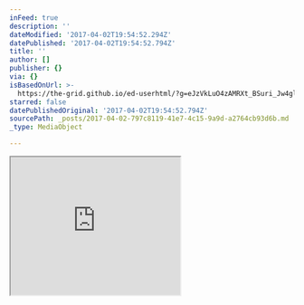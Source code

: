 ```yaml
---
inFeed: true
description: ''
dateModified: '2017-04-02T19:54:52.294Z'
datePublished: '2017-04-02T19:54:52.794Z'
title: ''
author: []
publisher: {}
via: {}
isBasedOnUrl: >-
  https://the-grid.github.io/ed-userhtml/?g=eJzVkLuO4zAMRXt_BSuri_Jw4glgeYAUW281wJa0TUfCyJJB0ev134-S2cHsL2xD8HlxeRo3Mk4E4sSTUT88Jgs_PW7EChL3RmmdcOp9XIaJBoe7NGPv0O_6OOmVutUNd5Kk5-eN_l3p037_53DZ76xM_jW5wdTHqq5LztnheK7P5zIJsuQgLgYzok9UiqWJjHd3K2Wycb0t220RyXP0K26plPhOwRzPJ0Q6XV-qqsNDNR6u9Vh312F_unRU4ZGuF6KXvlPZllijshdVWHrIGpVNKShSz9F7F-5GhZjr5_9d5IHYqMfChHx34evou_NX8tFA7-MqjCHDYAr9ZpTwQqotmrn9FReGjuOaiGGIlCBEgbTMc2SBT95pVzQIlmn8XwG3xZujFbIs9DEIBYE45tIlcCHjJXg-2mhsYXViYfsHS6PnjEp_smg_AJZr21I
starred: false
datePublishedOriginal: '2017-04-02T19:54:52.794Z'
sourcePath: _posts/2017-04-02-797c8119-41e7-4c15-9a9d-a2764cb93d6b.md
_type: MediaObject

---
```

<iframe src="https://the-grid.github.io/ed-userhtml/?g=eJzVkLuO4zAMRXt_BSuri_Jw4glgeYAUW281wJa0TUfCyJJB0ev134-S2cHsL2xD8HlxeRo3Mk4E4sSTUT88Jgs_PW7EChL3RmmdcOp9XIaJBoe7NGPv0O_6OOmVutUNd5Kk5-eN_l3p037_53DZ76xM_jW5wdTHqq5LztnheK7P5zIJsuQgLgYzok9UiqWJjHd3K2Wycb0t220RyXP0K26plPhOwRzPJ0Q6XV-qqsNDNR6u9Vh312F_unRU4ZGuF6KXvlPZllijshdVWHrIGpVNKShSz9F7F-5GhZjr5_9d5IHYqMfChHx34evou_NX8tFA7-MqjCHDYAr9ZpTwQqotmrn9FReGjuOaiGGIlCBEgbTMc2SBT95pVzQIlmn8XwG3xZujFbIs9DEIBYE45tIlcCHjJXg-2mhsYXViYfsHS6PnjEp_smg_AJZr21I" height="244" style=""></iframe>